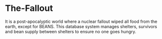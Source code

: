 # The-Fallout
It is a post-apocalyptic world where a nuclear fallout wiped all food from the earth, except for BEANS. This database system manages shelters, survivors and bean supply between shelters to ensure no one goes hungry. 

